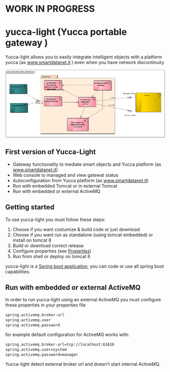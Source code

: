WORK IN PROGRESS
=============

yucca-light (Yucca portable gateway )
=============


Yucca-light allows you to easily integrate intelligent objects with a platform yucca (as www.smartdatanet.it ) even when you have network discontinuity


![yucca-light architecture](src/site/resources/images/gwiot_arch.png)

First version of Yucca-Light
----------------------------

* Gateway functionality to mediate smart objects and Yucca platform (as www.smartdatanet.it)
* Web console to managed and view gatewat status
* Autoconfiguration from Yucca platform (as www.smartdatanet.it)
* Run with embedded Tomcat or in external Tomcat
* Run with embedded or external ActiveMQ

Getting started
---------------

To use yucca-light you must follow these steps:

1. Choose if you want costumize & build code or just download
2. Choose if you want run as standalone (using tomcat embedded) or install on tomcat 8
3. Build or download correct release
4. Configure properties (see [Properties]( PROPERTIES.md))
5. Run from shell or deploy on tomcat 8

yucca-light is a [Spring boot application](http://projects.spring.io/spring-boot/), you can code or use all spring boot capabilities.

Run with embedded or external ActiveMQ
--------------------------------------

In order to run yucca-light using an external ActiveMQ you must configure these properties in your properties file
```
spring.activemq.broker-url
spring.activemq.user
spring.activemq.password
``` 

for example default configuration for ActiveMQ works with:
```
spring.activemq.broker-url=tcp://localhost:61616
spring.activemq.user=system
spring.activemq.password=manager
``` 

Yucca-light detect external broker url and doesn't start internal ActiveMQ.

